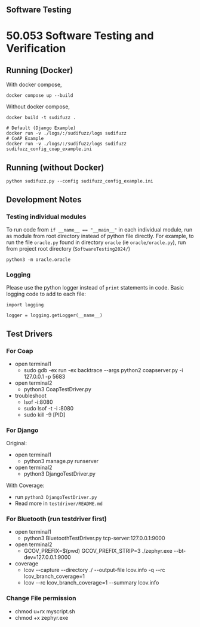 ## Software Testing

# 50.053 Software Testing and Verification

## Running (Docker)
With docker compose,
```
docker compose up --build
```

Without docker compose,
```
docker build -t sudifuzz .

# Default (Django Example)
docker run -v ./logs/:/sudifuzz/logs sudifuzz
# CoAP Example
docker run -v ./logs/:/sudifuzz/logs sudifuzz sudifuzz_config_coap_example.ini
```
## Running (without Docker)
```
python sudifuzz.py --config sudifuzz_config_example.ini
```

## Development Notes
### Testing individual modules
To run code from `if __name__ == "__main__"` in each individual module, run as module from root directory instead of python file directly.
For example, to run the file `oracle.py` found in directory `oracle` (ie `oracle/oracle.py`), run from project root directory (`SoftwareTesting2024/`)
```
python3 -m oracle.oracle
```

### Logging
Please use the python logger instead of `print` statements in code. Basic logging code to add to each file:
```
import logging

logger = logging.getLogger(__name__)
```

## Test Drivers
### For Coap

- open terminal1
    - sudo gdb -ex run -ex backtrace --args python2 coapserver.py -i 127.0.0.1 -p 5683 
- open terminal2
    - python3 CoapTestDriver.py
- troubleshoot
    - lsof -i:8080 
    - sudo lsof -t -i :8080   
    - sudo kill -9 [PID]


### For Django

Original:
- open terminal1
    - python3 manage.py runserver  
- open terminal2
    - python3 DjangoTestDriver.py

With Coverage:
- run `python3 DjangoTestDriver.py`
- Read more in `testdriver/README.md`

### For Bluetooth (run testdriver first)

- open terminal1
    - python3 BluetoothTestDriver.py tcp-server:127.0.0.1:9000
- open terminal2
    - GCOV_PREFIX=$(pwd) GCOV_PREFIX_STRIP=3 ./zephyr.exe --bt-dev=127.0.0.1:9000 
- coverage
    - lcov --capture --directory ./ --output-file lcov.info -q --rc lcov_branch_coverage=1
    - lcov --rc lcov_branch_coverage=1 --summary lcov.info


### Change File permission
- chmod u+rx myscript.sh
- chmod +x zephyr.exe
